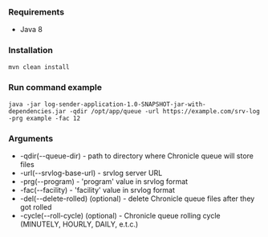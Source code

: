 ### Requirements
- Java 8

### Installation
```bash
mvn clean install
```

### Run command example
```text
java -jar log-sender-application-1.0-SNAPSHOT-jar-with-dependencies.jar -qdir /opt/app/queue -url https://example.com/srv-log -prg example -fac 12
```

### Arguments
* -qdir(--queue-dir) - path to directory where Chronicle queue will store files
* -url(--srvlog-base-url) - srvlog server URL
* -prg(--program) - 'program' value in srvlog format
* -fac(--facility) - 'facility' value in srvlog format
* -del(--delete-rolled) (optional) - delete Chronicle queue files after they got rolled
* -cycle(--roll-cycle) (optional) - Chronicle queue rolling cycle (MINUTELY, HOURLY, DAILY, e.t.c.)
